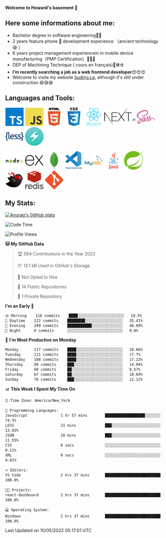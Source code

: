 **Welcome to Howard's basement  👋**
<!--
**howardding2000/howardding2000** is a ✨ _special_ ✨ repository because its `README.md` (this file) appears on your GitHub profile.

Here are some ideas to get you started: -->

**Here some informations about me:**  
---
- Bachelor degree in software engineering:man_student:
- 2 years feature phone :iphone: development experience （ancient technology :sweat_smile:	）
- 6 years project management experiencein in mobile device manufacturing（PMP Certification）:briefcase::necktie::pencil:
- DEP of Machining Technique ( cours en français):toolbox::hammer_and_wrench::gear:
- __I’m recently searching a job as a web frontend developer__:heart_eyes::heart_eyes::heart_eyes:
- Welcome to visite my website <a href="https://www.buding.ca">buding.ca</a>, although it's still under construction :sweat_smile::sweat_smile::sweat_smile:
<!-- __I’m currently coding with Reactjs, TypeScript, Nextjs, Chakra UI__ :computer::computer_mouse::muscle:-->
**Languages and Tools:**  
---

<a href="#"><img height="60" src="./assets/icons/typescript.svg" alt="TypeScript"></a>
<a href="#"><img height="60" src="./assets/icons/javascript.svg" alt="JavaScript"></a>
<a href="#"><img height="60" src="./assets/icons/html5.svg" alt="html5"></a>
<a href="#"><img height="60" src="./assets/icons/css3.svg" alt="CSS3"></a>
<a href="#"><img height="60" src="./assets/icons/react.svg" alt="React"></a>
<a href="#"><img height="60" src="./assets/icons/nextjs.svg" alt="Nextjs"></a>
<a href="#"><img height="60" src="./assets/icons/sass.svg" alt="SASS"></a>
<a href="#"><img height="60" src="./assets/icons/less.svg" alt="LESS"></a>
<a href="#"><img height="60" src="./assets/icons/logo-chakra-400x400.jpg" alt="Chakra UI"></a>
<!--<a href="#"><img height="60" src="./assets/icons/bootstrap.svg" alt="Bootstrap"></a>-->
<a href="#"><img height="60" src="./assets/icons/nodejs.svg" alt="nodejs"></a>
<a href="#"><img height="60" src="./assets/icons/express.svg" alt="express"></a>
<a href="#"><img height="60" src="./assets/icons/mongodb.svg" alt="mongodb"></a>
<a href="#"><img height="60" src="./assets/icons/vscode.svg" alt="vscode"></a>
<a href="#"><img height="60" src="./assets/icons/mysql.svg" alt="MySQL"></a>
<a href="#"><img height="60" src="./assets/icons/java.svg" alt="JAVA"></a>
<a href="#"><img height="60" src="./assets/icons/spring.svg" alt="SpringBoot 2"></a>
<a href="#"><img height="60" src="./assets/icons/mybatis.svg" alt="MyBatis"></a>
<a href="#"><img height="60" src="./assets/icons/redis.svg" alt="Redis"></a>
<a href="#"><img height="60" src="./assets/icons/git.svg" alt="git"></a>
<!--<a href="#"><img height="60" src="./assets/icons/docker.svg" alt="docker"></a>-->
<!--<a href="#"><img height="60" src="./assets/icons/bash.svg" alt="bash"></a>-->
<!--<a href="#"><img height="60" src="./assets/icons/linux.svg" alt="Linux"></a>-->


**My Stats:**  
---
[![Anurag's GitHub stats](https://github-readme-stats.vercel.app/api?username=howardding2000&show_icons=true&theme=default)](#)

<!--START_SECTION:waka-->
![Code Time](http://img.shields.io/badge/Code%20Time-0-blue)

![Profile Views](http://img.shields.io/badge/Profile%20Views-0-blue)

**🐱 My GitHub Data** 

> 🏆 564 Contributions in the Year 2022
 > 
> 📦 13.1 kB Used in GitHub's Storage 
 > 
> 🚫 Not Opted to Hire
 > 
> 📜 14 Public Repositories 
 > 
> 🔑 1 Private Repository 
 > 
**I'm an Early 🐤** 

```text
🌞 Morning    116 commits    ████░░░░░░░░░░░░░░░░░░░░░   18.5% 
🌆 Daytime    222 commits    ████████░░░░░░░░░░░░░░░░░   35.41% 
🌃 Evening    289 commits    ███████████░░░░░░░░░░░░░░   46.09% 
🌙 Night      0 commits      ░░░░░░░░░░░░░░░░░░░░░░░░░   0.0%

```
📅 **I'm Most Productive on Monday** 

```text
Monday       117 commits    ████░░░░░░░░░░░░░░░░░░░░░   18.66% 
Tuesday      111 commits    ████░░░░░░░░░░░░░░░░░░░░░   17.7% 
Wednesday    108 commits    ████░░░░░░░░░░░░░░░░░░░░░   17.22% 
Thursday     88 commits     ███░░░░░░░░░░░░░░░░░░░░░░   14.04% 
Friday       60 commits     ██░░░░░░░░░░░░░░░░░░░░░░░   9.57% 
Saturday     67 commits     ██░░░░░░░░░░░░░░░░░░░░░░░   10.69% 
Sunday       76 commits     ███░░░░░░░░░░░░░░░░░░░░░░   12.12%

```


📊 **This Week I Spent My Time On** 

```text
⌚︎ Time Zone: America/New_York

💬 Programming Languages: 
JavaScript               1 hr 57 mins        ██████████████████░░░░░░░   74.5% 
LESS                     21 mins             ███░░░░░░░░░░░░░░░░░░░░░░   13.83% 
JSON                     18 mins             ███░░░░░░░░░░░░░░░░░░░░░░   11.55% 
CSS                      0 secs              ░░░░░░░░░░░░░░░░░░░░░░░░░   0.11% 
XML                      0 secs              ░░░░░░░░░░░░░░░░░░░░░░░░░   0.01%

🔥 Editors: 
VS Code                  2 hrs 37 mins       █████████████████████████   100.0%

🐱‍💻 Projects: 
react-dashboard          2 hrs 37 mins       █████████████████████████   100.0%

💻 Operating System: 
Windows                  2 hrs 37 mins       █████████████████████████   100.0%

```


 Last Updated on 10/05/2022 05:17:01 UTC
<!--END_SECTION:waka-->

<!-- need to replace the icon sources

[![Top Langs](https://github-readme-stats.vercel.app/api/top-langs/?username=howardding2000&layout=compact)](#)

- 👯 I’m looking to collaborate on ...
- 🤔 I’m looking for help with ...
- 💬 Ask me about ...
- 📫 How to reach me: ...
- 😄 Pronouns: ...
- ⚡ Fun fact: ...
-->
